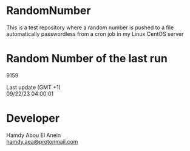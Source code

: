 # RandomNumber    
This is a test repository where a random number is pushed to a file automatically passwordless from a cron job in my Linux CentOS server    
# Random Number of the last run   
9159
      
Last update (GMT +1)    
09/22/23 04:00:01
# Developer    
Hamdy Abou El Anein   
hamdy.aea@protonmail.com
